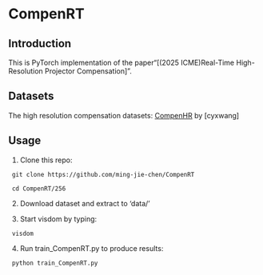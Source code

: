 # CompenRT
## Introduction
This is PyTorch implementation of the paper“[(2025 ICME)Real-Time High-Resolution Projector Compensation]”.

        
## Datasets
The high resolution compensation datasets:
[CompenHR](https://github.com/cyxwang/CompenHR/tree/main?tab=readme-ov-file#datasets) by [cyxwang]  

## Usage
   1. Clone this repo:
  
     git clone https://github.com/ming-jie-chen/CompenRT
     
     cd CompenRT/256

   2. Download dataset and extract to ‘data/’
     
   3. Start visdom by typing:
      
     visdom

   4. Run train_CompenRT.py to produce results:
      
     python train_CompenRT.py

